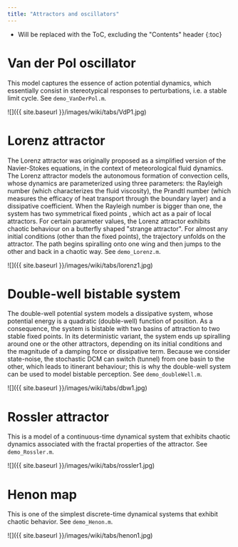 ```yaml
---
title: "Attractors and oscillators"
---
```

* Will be replaced with the ToC, excluding the "Contents" header
{:toc}


# Van der Pol oscillator

This model captures the essence of action potential dynamics, which essentially consist in stereotypical responses to perturbations, i.e. a stable limit cycle. See `demo_VanDerPol.m`.

![]({{ site.baseurl }}/images/wiki/tabs/VdP1.jpg)

# Lorenz attractor

The Lorenz attractor was originally proposed as a simplified version of the Navier-Stokes equations, in the context of meteorological fluid dynamics. The Lorenz attractor models the autonomous formation of convection cells, whose dynamics are parameterized using three parameters: the Rayleigh number (which characterizes the fluid viscosity),  the Prandtl number (which measures the efficacy of heat transport through the boundary layer) and a dissipative coefficient. When the Rayleigh number is bigger than one, the system has two symmetrical fixed points , which act as a pair of local attractors. For certain parameter values, the Lorenz attractor exhibits chaotic behaviour on a butterfly shaped "strange attractor". For almost any initial conditions (other than the fixed points), the trajectory unfolds on the attractor. The path begins spiralling onto one wing and then jumps to the other and back in a chaotic way. See `demo_Lorenz.m`.

![]({{ site.baseurl }}/images/wiki/tabs/lorenz1.jpg)

# Double-well bistable system

The double-well potential system models a dissipative system, whose potential energy is a quadratic (double-well) function of position. As a consequence, the system is bistable with two basins of attraction to two stable fixed points. In its deterministic variant, the system ends up spiralling around one or the other attractors, depending on its initial conditions and the magnitude of a damping force or dissipative term. Because we consider state-noise, the stochastic DCM can switch (tunnel) from one basin to the other, which leads to itinerant behaviour; this is why the double-well system can be used to model bistable perception. See `demo_doubleWell.m`.

![]({{ site.baseurl }}/images/wiki/tabs/dbw1.jpg)

# Rossler attractor

This is a model of a continuous-time dynamical system that exhibits chaotic dynamics associated with the fractal properties of the attractor. See `demo_Rossler.m`.

![]({{ site.baseurl }}/images/wiki/tabs/rossler1.jpg)

# Henon map

This is one of the simplest discrete-time dynamical systems that exhibit chaotic behavior. See `demo_Henon.m`.

![]({{ site.baseurl }}/images/wiki/tabs/henon1.jpg)
